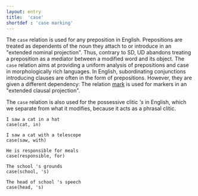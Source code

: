 ```yaml
---
layout: entry
title:  'case'
shortdef : 'case marking'
---
```


The `case` relation is used for any preposition in English. Prepositions are treated as dependents of the noun they attach to or introduce in an "extended nominal projection". Thus, contrary to SD, UD abandons treating a preposition as a mediator between a modified word and its object. The `case` relation aims at providing a uniform analysis of prepositions and case in morphologically rich languages. In English, subordinating conjunctions introducing clauses are often in the form of prepositions. However, they are given a different dependency: The relation [mark]() is used for markers in an "extended clausal projection".

The `case` relation is also used for the possessive clitic _'s_ in English, which we separate from what it modifies, because it acts as a phrasal clitic.

~~~ sdparse
I saw a cat in a hat
case(cat, in)
~~~

~~~ sdparse
I saw a cat with a telescope
case(saw, with)
~~~

~~~ sdparse
He is responsible for meals
case(responsible, for)
~~~

~~~ sdparse
The school 's grounds
case(school, 's)
~~~

~~~ sdparse
The head of school 's speech
case(head, 's)
~~~
